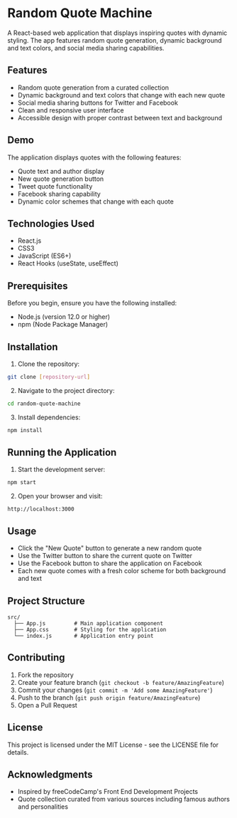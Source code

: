 # Random Quote Machine

A React-based web application that displays inspiring quotes with dynamic styling. The app features random quote generation, dynamic background and text colors, and social media sharing capabilities.

## Features

- Random quote generation from a curated collection
- Dynamic background and text colors that change with each new quote
- Social media sharing buttons for Twitter and Facebook
- Clean and responsive user interface
- Accessible design with proper contrast between text and background

## Demo

The application displays quotes with the following features:
- Quote text and author display
- New quote generation button
- Tweet quote functionality
- Facebook sharing capability
- Dynamic color schemes that change with each quote

## Technologies Used

- React.js
- CSS3
- JavaScript (ES6+)
- React Hooks (useState, useEffect)

## Prerequisites

Before you begin, ensure you have the following installed:
- Node.js (version 12.0 or higher)
- npm (Node Package Manager)

## Installation

1. Clone the repository:
```bash
git clone [repository-url]
```

2. Navigate to the project directory:
```bash
cd random-quote-machine
```

3. Install dependencies:
```bash
npm install
```

## Running the Application

1. Start the development server:
```bash
npm start
```

2. Open your browser and visit:
```
http://localhost:3000
```

## Usage

- Click the "New Quote" button to generate a new random quote
- Use the Twitter button to share the current quote on Twitter
- Use the Facebook button to share the application on Facebook
- Each new quote comes with a fresh color scheme for both background and text

## Project Structure

```
src/
  ├── App.js         # Main application component
  ├── App.css        # Styling for the application
  └── index.js       # Application entry point
```

## Contributing

1. Fork the repository
2. Create your feature branch (`git checkout -b feature/AmazingFeature`)
3. Commit your changes (`git commit -m 'Add some AmazingFeature'`)
4. Push to the branch (`git push origin feature/AmazingFeature`)
5. Open a Pull Request

## License

This project is licensed under the MIT License - see the LICENSE file for details.

## Acknowledgments

- Inspired by freeCodeCamp's Front End Development Projects
- Quote collection curated from various sources including famous authors and personalities